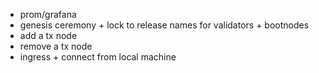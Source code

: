 

- prom/grafana
- genesis ceremony + lock to release names for validators + bootnodes
- add a tx node
- remove a tx node
- ingress + connect from local machine